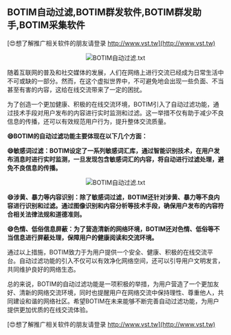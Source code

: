 ## **BOTIM自动过滤,BOTIM群发软件,BOTIM群发助手,BOTIM采集软件**

[😍想了解推广相关软件的朋友请登录 http://www.vst.tw](http://www.vst.tw)

 <center><img src="https://vst.tw/MP4/tuiguang/png/0.png" alt="BOTIM自动过滤.txt"></center>

随着互联网的普及和社交媒体的发展，人们在网络上进行交流已经成为日常生活中不可或缺的一部分。然而，在这个虚拟世界中，不可避免地会出现一些负面、不当甚至有害的内容，这给在线交流带来了一定的困扰。

为了创造一个更加健康、积极的在线交流环境，BOTIM引入了自动过滤功能，通过技术手段对用户发布的内容进行实时监测和过滤。这一举措不仅有助于减少不良信息的传播，还可以有效规范用户行为，提升整体交流质量。

**😄BOTIM的自动过滤功能主要体现在以下几个方面：**

**😄敏感词过滤：BOTIM设定了一系列敏感词汇库，通过智能识别技术，在用户发布消息时进行实时监测，一旦发现包含敏感词汇的内容，将自动进行过滤处理，避免不良信息的传播。**

 <center><img src="https://vst.tw/MP4/tuiguang/png/7.png" alt="BOTIM自动过滤.txt"></center>

**😄涉黄、暴力等内容识别：除了敏感词过滤，BOTIM还针对涉黄、暴力等不良内容进行识别和过滤。通过图像识别和内容分析等技术手段，确保用户发布的内容符合相关法律法规和道德准则。**

**😄色情、低俗信息屏蔽：为了营造清新的网络环境，BOTIM还对色情、低俗等不当信息进行屏蔽处理，保障用户的健康阅读和交流环境。**

通过以上措施，BOTIM致力于为用户提供一个安全、健康、积极的在线交流平台。自动过滤功能的引入不仅可以有效净化网络空间，还可以引导用户文明发言，共同维护良好的网络生态。

总的来说，BOTIM的自动过滤功能是一项积极的举措，为用户营造了一个更加友好、清新的网络交流环境，同时也提醒用户在网络交流中保持理性、尊重他人，共同建设和谐的网络社区。希望BOTIM在未来能够不断完善自动过滤功能，为用户提供更加优质的在线交流体验。

[😍想了解推广相关软件的朋友请登录 http://www.vst.tw](http://www.vst.tw)



